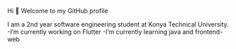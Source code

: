 Hi 👋 Welcome to my GitHub profile

I am a 2nd year software engineering student at Konya Technical University.
    -I’m currently working on Flutter
    -I’m currently learning java and frontend-web

    
    
